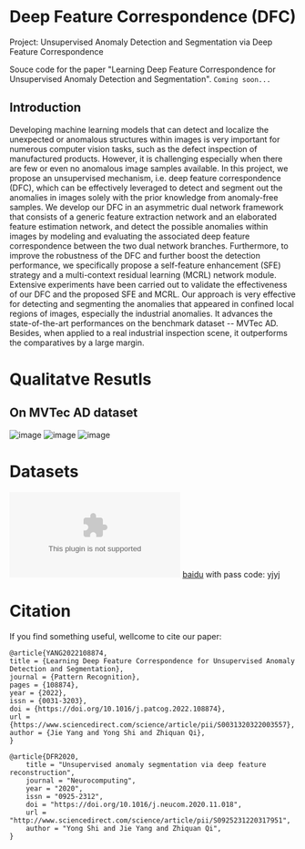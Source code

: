 # Deep Feature Correspondence (DFC)
Project: Unsupervised Anomaly Detection and Segmentation via Deep Feature Correspondence

Souce code for the paper "Learning Deep Feature Correspondence for Unsupervised Anomaly Detection and Segmentation".
`Coming soon...`

## Introduction
Developing machine learning models that can detect and localize the unexpected or anomalous structures within images is very important for numerous computer vision tasks, such as the defect inspection of manufactured products.
However, it is challenging especially when there are few or even no anomalous image samples available. 
In this project, we propose an unsupervised mechanism, i.e. deep feature correspondence (DFC), which can be effectively leveraged to detect and segment out the anomalies in images solely with the prior knowledge from anomaly-free samples. 
We develop our DFC in an asymmetric dual network framework that consists of a generic feature extraction network and an elaborated feature estimation network, and detect the possible anomalies within images by modeling and evaluating the associated deep feature correspondence between the two dual network branches.
Furthermore, to improve the robustness of the DFC and further boost the detection performance, we specifically propose a self-feature enhancement (SFE) strategy and a multi-context residual learning (MCRL) network module.
Extensive experiments have been carried out to validate the effectiveness of our DFC and the proposed SFE and MCRL. Our approach is very effective for detecting and segmenting the anomalies that appeared in confined local regions of images, especially the industrial anomalies. It advances the state-of-the-art performances on the benchmark dataset -- MVTec AD. Besides, when applied to a real industrial inspection scene, it outperforms the comparatives by a large margin.

# Qualitatve Resutls
## On MVTec AD dataset
![image](https://github.com/YoungGod/DFC/tree/master/figs/visualization_comparision_objects_lr.jpg)
![image](https://github.com/YoungGod/DFC/tree/master/figs/visualization_comparision_objects.jpg)
![image](https://github.com/YoungGod/DFC/tree/master/figs/visualization_comparision_textures.jpg)

# Datasets
![BottleCap](https://www.dropbox.com/s/t3wlmw3j5x9lpyh/wine.zip?dl=0)
[baidu](https://pan.baidu.com/s/1QAxKmFXy45GQx9fIuwg2GA) with pass code: yjyj

# Citation
If you find something useful, wellcome to cite our paper:
```
@article{YANG2022108874,
title = {Learning Deep Feature Correspondence for Unsupervised Anomaly Detection and Segmentation},
journal = {Pattern Recognition},
pages = {108874},
year = {2022},
issn = {0031-3203},
doi = {https://doi.org/10.1016/j.patcog.2022.108874},
url = {https://www.sciencedirect.com/science/article/pii/S0031320322003557},
author = {Jie Yang and Yong Shi and Zhiquan Qi},
}
```

```
@article{DFR2020,
    title = "Unsupervised anomaly segmentation via deep feature reconstruction",
    journal = "Neurocomputing",
    year = "2020",
    issn = "0925-2312",
    doi = "https://doi.org/10.1016/j.neucom.2020.11.018",
    url = "http://www.sciencedirect.com/science/article/pii/S0925231220317951",
    author = "Yong Shi and Jie Yang and Zhiquan Qi",
}
```
